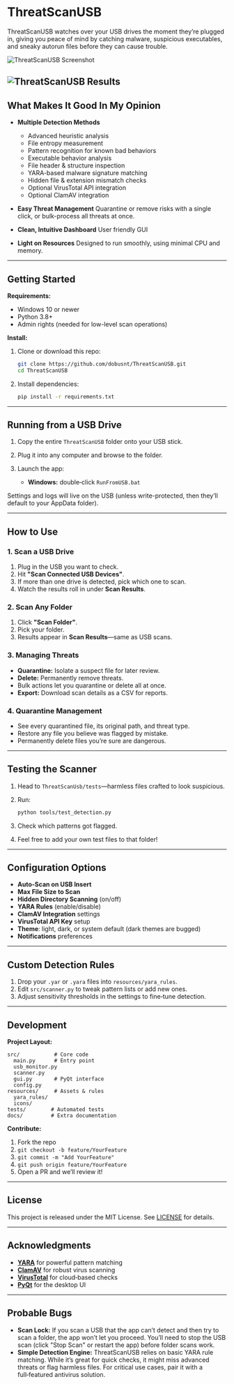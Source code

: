 # ThreatScanUSB

ThreatScanUSB watches over your USB drives the moment they’re plugged in, giving you peace of mind by catching malware, suspicious executables, and sneaky autorun files before they can cause trouble.

![ThreatScanUSB Screenshot](resources/screenshots/screenshot.png)

![ThreatScanUSB Results](resources/screenshots/results.png)
---

## What Makes It Good In My Opinion

* **Multiple Detection Methods**

  * Advanced heuristic analysis
  * File entropy measurement
  * Pattern recognition for known bad behaviors
  * Executable behavior analysis
  * File header & structure inspection
  * YARA-based malware signature matching
  * Hidden file & extension mismatch checks
  * Optional VirusTotal API integration
  * Optional ClamAV integration

* **Easy Threat Management**
  Quarantine or remove risks with a single click, or bulk-process all threats at once.

* **Clean, Intuitive Dashboard**
  User friendly GUI

* **Light on Resources**
  Designed to run smoothly, using minimal CPU and memory.

---

## Getting Started

**Requirements:**

* Windows 10 or newer
* Python 3.8+
* Admin rights (needed for low-level scan operations)

**Install:**

1. Clone or download this repo:

   ```bash
   git clone https://github.com/dobusnt/ThreatScanUSB.git
   cd ThreatScanUSB
   ```
2. Install dependencies:

   ```bash
   pip install -r requirements.txt
   ```


---

## Running from a USB Drive

1. Copy the entire `ThreatScanUSB` folder onto your USB stick.
2. Plug it into any computer and browse to the folder.
3. Launch the app:

   * **Windows:** double‑click `RunFromUSB.bat`


Settings and logs will live on the USB (unless write-protected, then they’ll default to your AppData folder).

---

## How to Use

### 1. Scan a USB Drive

1. Plug in the USB you want to check.
2. Hit **"Scan Connected USB Devices"**.
3. If more than one drive is detected, pick which one to scan.
4. Watch the results roll in under **Scan Results**.

### 2. Scan Any Folder

1. Click **"Scan Folder"**.
2. Pick your folder.
3. Results appear in **Scan Results**—same as USB scans.

### 3. Managing Threats

* **Quarantine:** Isolate a suspect file for later review.
* **Delete:** Permanently remove threats.
* Bulk actions let you quarantine or delete all at once.
* **Export:** Download scan details as a CSV for reports.

### 4. Quarantine Management

* See every quarantined file, its original path, and threat type.
* Restore any file you believe was flagged by mistake.
* Permanently delete files you’re sure are dangerous.

---

## Testing the Scanner

1. Head to `ThreatScanUsb/tests`—harmless files crafted to look suspicious.
2. Run:

   ```bash
   python tools/test_detection.py
   ```
3. Check which patterns got flagged.
4. Feel free to add your own test files to that folder!

---

## Configuration Options

* **Auto-Scan on USB Insert**
* **Max File Size to Scan**
* **Hidden Directory Scanning** (on/off)
* **YARA Rules** (enable/disable)
* **ClamAV Integration** settings
* **VirusTotal API Key** setup
* **Theme**: light, dark, or system default (dark themes are bugged)
* **Notifications** preferences

---

## Custom Detection Rules

1. Drop your `.yar` or `.yara` files into `resources/yara_rules`.
2. Edit `src/scanner.py` to tweak pattern lists or add new ones.
3. Adjust sensitivity thresholds in the settings to fine‑tune detection.

---

## Development

**Project Layout:**

```
src/           # Core code
  main.py      # Entry point
  usb_monitor.py
  scanner.py
  gui.py       # PyQt interface
  config.py
resources/     # Assets & rules
  yara_rules/
  icons/
tests/        # Automated tests
docs/         # Extra documentation
```

**Contribute:**

1. Fork the repo
2. `git checkout -b feature/YourFeature`
3. `git commit -m "Add YourFeature"`
4. `git push origin feature/YourFeature`
5. Open a PR and we’ll review it!

---

## License

This project is released under the MIT License. See [LICENSE](LICENSE) for details.

---

## Acknowledgments

* **[YARA](https://virustotal.github.io/yara/)** for powerful pattern matching
* **[ClamAV](https://www.clamav.net/)** for robust virus scanning
* **[VirusTotal](https://www.virustotal.com/)** for cloud‑based checks
* **[PyQt](https://riverbankcomputing.com/software/pyqt/intro)** for the desktop UI

---

## Probable Bugs

* **Scan Lock:** If you scan a USB that the app can’t detect and then try to scan a folder, the app won’t let you proceed. You’ll need to stop the USB scan (click "Stop Scan" or restart the app) before folder scans work.
* **Simple Detection Engine:** ThreatScanUSB relies on basic YARA rule matching. While it’s great for quick checks, it might miss advanced threats or flag harmless files. For critical use cases, pair it with a full‑featured antivirus solution.
